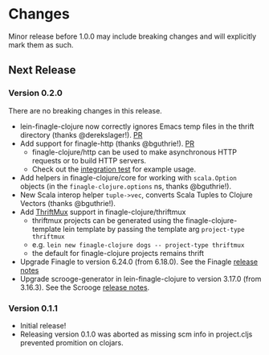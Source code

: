 # Changes

Minor release before 1.0.0 may include breaking changes and will explicitly mark them as such.

## Next Release

### Version 0.2.0

There are no breaking changes in this release.

* lein-finagle-clojure now correctly ignores Emacs temp files in the thrift directory (thanks @derekslager!). [PR](https://github.com/finagle/finagle-clojure/pull/2)
* Add support for finagle-http (thanks @bguthrie!). [PR](https://github.com/finagle/finagle-clojure/pull/4)
  * finagle-clojure/http can be used to make asynchronous HTTP requests or to build HTTP servers.
  * Check out the [integration test](https://github.com/finagle/finagle-clojure/blob/8d8fd428c24bfcb5d8dab37fb42be6cba6d8f7dd/http/test/finagle_clojure/http/integration_test.clj) for example usage.
* Add helpers in finagle-clojure/core for working with `scala.Option` objects (in the `finagle-clojure.options` ns, thanks @bguthrie!).
* New Scala interop helper `tuple->vec`, converts Scala Tuples to Clojure Vectors (thanks @bguthrie!).
* Add [ThriftMux](http://twitter.github.io/finagle/docs/index.html#com.twitter.finagle.mux.package) support in finagle-clojure/thriftmux
  * thriftmux projects can be generated using the finagle-clojure-template lein template by passing the template arg `project-type thriftmux`
  * e.g. `lein new finagle-clojure dogs -- project-type thriftmux`
  * the default for finagle-clojure projects remains thrift
* Upgrade Finagle to version 6.24.0 (from 6.18.0). See the Finagle [release notes](https://github.com/twitter/finagle/blob/finagle-6.24.0/CHANGES)
* Upgrade scrooge-generator in lein-finagle-clojure to version 3.17.0 (from 3.16.3). See the Scrooge [release notes](https://github.com/twitter/scrooge/blob/870e03227d1ab52c37f323118561ad4b79485a0d/CHANGES).

### Version 0.1.1

* Initial release!
* Releasing version 0.1.0 was aborted as missing scm info in project.cljs prevented promition on clojars.
